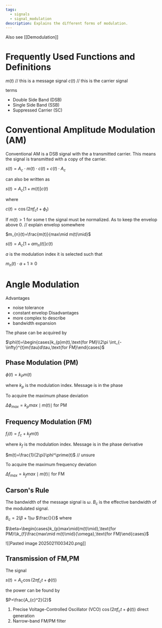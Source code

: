 ```yaml
---
tags:
  - signals
  - signal_modulation
description: Explains the different forms of modulation.
---
```

Also see [[Demodulation]]
# Frequently Used Functions and Definitions

$m(t)$ // this is a message signal
$c(t)$ // this is the carrier signal

terms
- Double Side Band (DSB)
- Single Side Band (SSB)
- Suppressed Carrier (SC)

# Conventional Amplitude Modulation (AM)

Conventional AM is a DSB signal with the a transmitted carrier. This means the signal is transmitted with a copy of the carrier.

$s(t)=A_{c}\cdot m(t)\cdot c(t)+c(t)\cdot A_{c}$ 

can also be written as 

$s(t)=A_{c}[1+m(t)]c(t)$ 

where 

$c(t)=\cos(2\pi f_{c}t+\phi_{t})$ 

If $m(t)\gt 1$ for some t the signal must be normalized. As to keep the envelop above 0. // explain envelop somewhere 

$m_{n}(t)=\frac{m(t)}{max\mid m(t)\mid}$

$s(t)=A_{c}[1+am_{n}(t)]c(t)$ 

$a$ is the modulation index it is selected such that

$m_{n}(t)\cdot a+1\ge 0$


# Angle Modulation
Advantages 
- noise tolerance
- constant envelop
Disadvantages
- more complex to describe
- bandwidth expansion

The phase can be acquired by

$\phi(t)=\begin{cases}k_{p}m(t),\text{for PM}\\2\pi \int_{-\infty}^{t}m(\tau)d\tau,\text{for FM}\end{cases}$

## Phase Modulation (PM)

$\phi(t)=k_{P}m(t)$

where $k_{p}$ is the modulation index. Message is in the phase

To acquire the maximum phase deviation 

$\Delta \phi_{max}=k_{p}max\mid m(t)\mid$ for PM
## Frequency Modulation (FM)

$f_{i}(t)=f_{c}+k_{f}m(t)$

where $k_{f}$ is the modulation index. Message is in the phase derivative

$m(t)=\frac{1}{2\pi}\phi^\prime(t)$ // unsure 

To acquire the maximum frequency deviation 

$\Delta f_{max}=k_{f}max\mid m(t)\mid$ for FM

## Carson's Rule

The bandwidth of the message signal is $\omega$. $B_{c}$ is the effective bandwidth of the modulated signal.

$B_{c}=2(\beta+1)\omega$
$\frac{}{}$
where

$\beta=\begin{cases}k_{p}max\mid{m(t)\mid},\text{for PM}\\k_{f}\frac{max\mid m(t)\mid}{\omega},\text{for FM}\end{cases}$

![[Pasted image 20250211003420.png]]

## Transmission of FM,PM
The signal

$s(t)=A_{c}\cos(2\pi f_{c}t+\phi(t))$

the power can be found by

$P=\frac{A_{c}^2}{2}$

1. Precise Voltage-Controlled Oscillator (VCO)
	$\cos(2\pi f_{c}t+\phi(t))$ direct generation
2. Narrow-band FM/PM filter